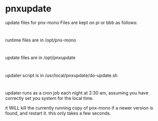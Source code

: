# pnxupdate
update files for pnx-mono
Files are kept on pi or bbb as follows:
#
runtime files are in /opt/pnx-mono
#
update files are in /opt/pnxupdate
#
updater script is in /usr/local/pnxupdate/do-update.sh
#
#
#
updater runs as a cron job each night at 2:30 am, assuming you have correctly
set you system for the local time. 

it WILL kill the currently running copy of pnx-mono if a newer version is found, and restart it.
this only takes a few seconds.


